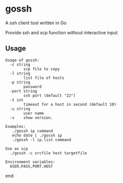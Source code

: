 # gossh
A ssh client tool written in Go

Provide ssh and scp function without interactive input

## Usage

```
Usage of gossh:
  -c string
        scp file to copy
  -l string
        list file of hosts
  -p string
        password
  -port string
        ssh port (default "22")
  -t int
        timeout for a host in second (default 10)
  -u string
        user name
  -v    show version.

Examples: 
   ./gossh ip command
   echo date | ./gossh ip
   ./gossh -l ip.list command

Use as scp
  ./gossh -c srcfile host targetfile

Environment variables:
  USER,PASS,PORT,HOST

```

end.
